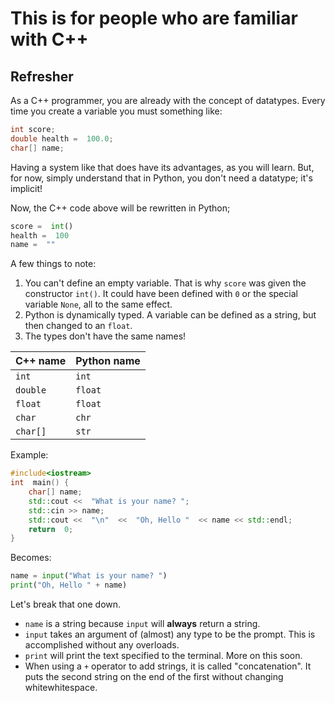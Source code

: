 # This is for people who are familiar with C++

## Refresher

As a C++ programmer, you are already with the concept of datatypes. Every time you create a variable you must something like:

 
```c++
int score;
double health =  100.0;
char[] name;
```

Having a system like that does have its advantages, as you will learn. But, for now, simply understand that in Python, you don't need a datatype; it's implicit!

Now, the C++ code above will be rewritten in Python;

```python
score =  int()
health =  100
name =  ""

```

A few things to note:

1. You can't define an empty variable. That is why `score` was given the constructor `int()`. It could have been defined with `0` or the special variable `None`, all to the same effect.
2. Python is dynamically typed. A variable can be defined as a string, but then changed to an `float`.
3. The types don't have the same names!

C++ name | Python name
---------|---
`int`    | `int`
`double` | `float`
`float`  | `float`
`char`   | `chr`
`char[]` | `str`

Example:

```c++
#include<iostream>
int  main() {
	char[] name;
	std::cout <<  "What is your name? ";
	std::cin >> name;
	std::cout <<  "\n"  <<  "Oh, Hello "  << name << std::endl;
	return  0;
}
```
Becomes:

```python
name = input("What is your name? ")
print("Oh, Hello " + name)
```

Let's break that one down.
- `name` is a string because `input` will **always** return a string.
- `input` takes an argument of (almost) any type to be the prompt. This is accomplished without any overloads.
- `print` will print the text specified to the terminal. More on this soon.
- When using a `+` operator to add strings, it is called "concatenation". It puts the second string on the end of the first without changing whitewhitespace.
<!--stackedit_data:
eyJoaXN0b3J5IjpbMjA0MTUwNjcwOF19
-->